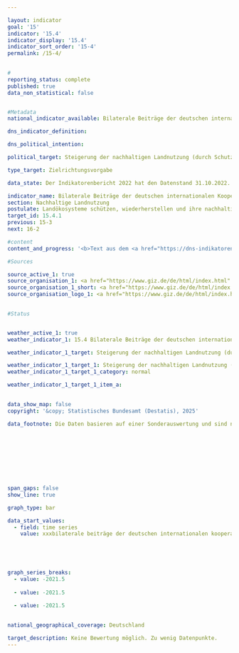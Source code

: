 ```yaml
---

layout: indicator        
goal: '15'        
indicator: '15.4'        
indicator_display: '15.4'        
indicator_sort_order: '15-4'        
permalink: /15-4/        
        

#
reporting_status: complete        
published: true        
data_non_statistical: false        


#Metadata        
national_indicator_available: Bilaterale Beiträge der deutschen internationalen Kooperation zum Schutz, nachhaltiger Nutzung und Wiederherstellung von Land        

dns_indicator_definition:         

dns_political_intention:         

political_target: Steigerung der nachhaltigen Landnutzung (durch Schutz, nachhaltige Bewirtschaftung, Wiederherstellung) bis 2030        

type_target: Zielrichtungsvorgabe        

data_state: Der Indikatorenbericht 2022 hat den Datenstand 31.10.2022. Die Daten auf dieser Plattform werden regelmäßig aktualisiert, sodass online aktuellere Daten verfügbar sein können als im <a href="https://dns-indikatoren.de/assets/Publikationen/Indikatorenberichte/2022.pdf">Indikatorenbericht 2022</a> veröffentlicht.        

indicator_name: Bilaterale Beiträge der deutschen internationalen Kooperation zum Schutz, nachhaltiger Nutzung und Wiederherstellung von Land        
section: Nachhaltige Landnutzung        
postulate: Landökosysteme schützen, wiederherstellen und ihre nachhaltige Nutzung fördern        
target_id: 15.4.1        
previous: 15-3        
next: 16-2        

#content         
content_and_progress: '<b>Text aus dem <a href="https://dns-indikatoren.de/assets/Publikationen/Indikatorenberichte/2022.pdf">Indikatorenbericht 2022&nbsp;</a></b><br><br>'                

#Sources        

source_active_1: true
source_organisation_1: <a href="https://www.giz.de/de/html/index.html" target="_blank" onclick="return confirm_alert('der Deutschen Gesellschaft für Internationale Zusammenarbeit GmbH', 'De')">Deutsche Gesellschaft für Internationale Zusammenarbeit GmbH</a>
source_organisation_1_short: <a href="https://www.giz.de/de/html/index.html" target="_blank" onclick="return confirm_alert('der Deutschen Gesellschaft für Internationale Zusammenarbeit GmbH', 'De')">Deutsche Gesellschaft für Internationale Zusammenarbeit GmbH</a>
source_organisation_logo_1: <a href="https://www.giz.de/de/html/index.html" target="_blank" onclick="return confirm_alert('der Deutschen Gesellschaft für Internationale Zusammenarbeit GmbH', 'De')"><img src="https://dnsTestEnvironment.github.io/dns-indicators/public/OrgImgDe/giz.png" alt="Deutsche Gesellschaft für Internationale Zusammenarbeit GmbH" title=" Klicken Sie hier um zur Homepage der Organisation Deutsche Gesellschaft für Internationale Zusammenarbeit GmbH zu gelangen." style="height:60px; width:148px; border:transparent"/></a>
        

#Status        


weather_active_1: true
weather_indicator_1: 15.4 Bilaterale Beiträge der deutschen internationalen Kooperation zum Schutz, nachhaltiger Nutzung und Wiederherstellung von Land (inkl. Wald), gemessen in Hektar

weather_indicator_1_target: Steigerung der nachhaltigen Landnutzung (durch Schutz, nachhaltige Bewirtschaftung, Wiederherstellung) bis 2030

weather_indicator_1_target_1: Steigerung der nachhaltigen Landnutzung (durch Schutz, nachhaltige Bewirtschaftung, Wiederherstellung) bis 2030
weather_indicator_1_target_1_category: normal

weather_indicator_1_target_1_item_a:        
        

data_show_map: false        
copyright: '&copy; Statistisches Bundesamt (Destatis), 2025'        

data_footnote: Die Daten basieren auf einer Sonderauswertung und sind nicht öffentlich zugänglich.        

        

        

        

        

span_gaps: false        
show_line: true        

graph_type: bar        

data_start_values: 
  - field: time series
    value: xxxbilaterale beiträge der deutschen internationalen kooperation zum schutz, nachhaltiger nutzung und wiederherstellung von land, gemessen in hektar        

        

        

graph_series_breaks: 
  - value: -2021.5
    
  - value: -2021.5
    
  - value: -2021.5
                            

national_geographical_coverage: Deutschland                

target_description: Keine Bewertung möglich. Zu wenig Datenpunkte.        
---
```


